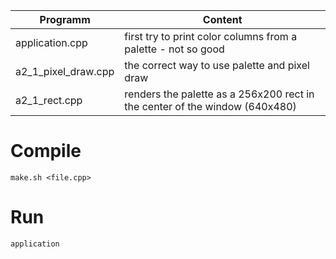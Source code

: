 |Programm|Content|
|---------|-------|
|application.cpp     |first try to print color columns from a palette - not so good|
|a2_1_pixel_draw.cpp |the correct way to use palette and pixel draw|
|a2_1_rect.cpp       |renders the palette as a 256x200 rect in the center of the window (640x480)|

# Compile

`make.sh <file.cpp>`

# Run

`application`
